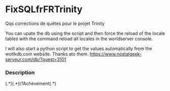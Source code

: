 # FixSQLfrFRTrinity
Qqs corrections de quêtes pour le projet Trinity

You can upate the db using the script and then force the reload of the locale tables with the command reload all locales in the worldserver console.

I will also start a python script to get the values automatically from the wotlkdb.com website. Thanks ato them.
https://www.nostalgeek-serveur.com/db/?quest=3101

<h3>Description</h3>(.*)<a class=.*(Progrès</a>(.*)</span>)?Achèvement</a>(.*)</span>
